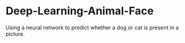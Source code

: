 # Deep-Learning-Animal-Face
Using a neural network to predict whether a dog or cat is present in a picture.
